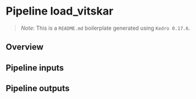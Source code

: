 # Pipeline load_vitskar

> *Note:* This is a `README.md` boilerplate generated using `Kedro 0.17.6`.

## Overview

<!---
Please describe your modular pipeline here.
-->

## Pipeline inputs

<!---
The list of pipeline inputs.
-->

## Pipeline outputs

<!---
The list of pipeline outputs.
-->
